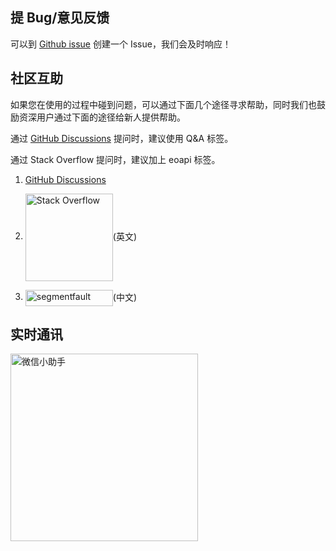 ## 提 Bug/意见反馈
可以到 [Github issue](https://github.com/eolinker/eoapi/issues) 创建一个 Issue，我们会及时响应！
## 社区互助

如果您在使用的过程中碰到问题，可以通过下面几个途径寻求帮助，同时我们也鼓励资深用户通过下面的途径给新人提供帮助。

通过 [GitHub Discussions](https://github.com/eolinker/eoapi/discussions) 提问时，建议使用 Q&A 标签。

通过 Stack Overflow 提问时，建议加上 eoapi 标签。
<!-- 或者 Segment Fault  -->
1. [GitHub Discussions](https://github.com/eolinker/eoapi/discussions)

2. <a href="http://stackoverflow.com/questions/tagged/eoapi"><img style="vertical-align: middle;" alt="Stack Overflow" src="/images/stackoverflow.svg" width="140"></a>(英文)

3. <a href="https://segmentfault.com/"><img style="vertical-align: middle;" src="/images/segmentfault.svg" width="140" height="26" class="lg-show" alt="segmentfault"></a>(中文)

## 实时通讯
<img style="vertical-align: middle;" src="/assets/images/wechat-card.jpg" width="300" class="lg-show" alt="微信小助手">
